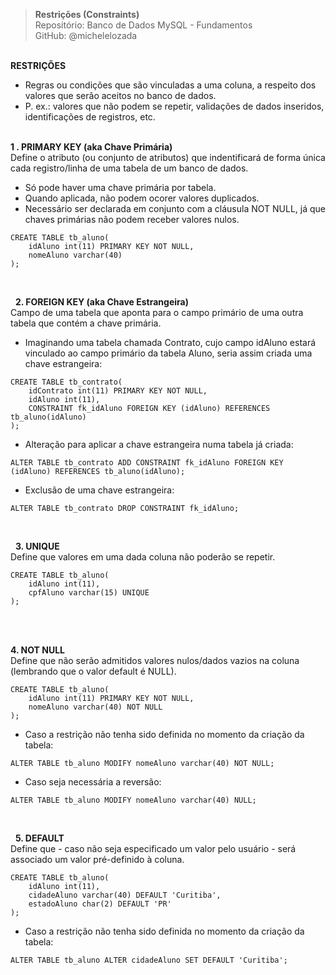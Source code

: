 > **Restrições (Constraints)**     
> Repositório: Banco de Dados MySQL - Fundamentos  
> GitHub: @michelelozada
&nbsp;
     
&nbsp;     
**RESTRIÇÕES**  

* Regras ou condições que são vinculadas a uma coluna, a respeito dos valores que serão aceitos no banco de dados.
* P. ex.: valores que não podem se repetir, validações de dados inseridos, identificações de registros, etc.
&nbsp;
     
&nbsp;      
**1 . PRIMARY KEY (aka Chave Primária)**  
Define o atributo (ou conjunto de atributos) que indentificará de forma única cada registro/linha de uma tabela de um banco de dados.  
* Só pode haver uma chave primária por tabela.
* Quando aplicada, não podem ocorer valores duplicados.
* Necessário ser declarada em conjunto com a cláusula NOT NULL, já que chaves primárias não podem receber valores nulos.
```mysql
CREATE TABLE tb_aluno(
    idAluno int(11) PRIMARY KEY NOT NULL,
    nomeAluno varchar(40)
);
```
&nbsp;
     
&nbsp; 
**2. FOREIGN KEY (aka Chave Estrangeira)**  
Campo de uma tabela que aponta para o campo primário de uma outra tabela que contém a chave primária.  
* Imaginando uma tabela chamada Contrato, cujo campo idAluno estará vinculado ao campo primário da tabela Aluno, seria assim criada uma chave estrangeira:
```mysql
CREATE TABLE tb_contrato(
    idContrato int(11) PRIMARY KEY NOT NULL,
    idAluno int(11),
    CONSTRAINT fk_idAluno FOREIGN KEY (idAluno) REFERENCES tb_aluno(idAluno)
);
```
* Alteração para aplicar a chave estrangeira numa tabela já criada:
```mysql
ALTER TABLE tb_contrato ADD CONSTRAINT fk_idAluno FOREIGN KEY (idAluno) REFERENCES tb_aluno(idAluno);
```
* Exclusão de uma chave estrangeira:
```mysql
ALTER TABLE tb_contrato DROP CONSTRAINT fk_idAluno;
```
&nbsp;
     
&nbsp; 
**3. UNIQUE**  
Define que valores em uma dada coluna não poderão se repetir.
```mysql
CREATE TABLE tb_aluno(
    idAluno int(11),
    cpfAluno varchar(15) UNIQUE
);
```	
&nbsp;
     
&nbsp;      
**4. NOT NULL**  
Define que não serão admitidos valores nulos/dados vazios na coluna (lembrando que o valor default é NULL).
```mysql
CREATE TABLE tb_aluno(
    idAluno int(11) PRIMARY KEY NOT NULL,
    nomeAluno varchar(40) NOT NULL
);
```
* Caso a restrição não tenha sido definida no momento da criação da tabela:
```mysql
ALTER TABLE tb_aluno MODIFY nomeAluno varchar(40) NOT NULL;
```
* Caso seja necessária a reversão:
```mysql
ALTER TABLE tb_aluno MODIFY nomeAluno varchar(40) NULL;
```
&nbsp;
     
&nbsp; 
**5. DEFAULT**  
Define que - caso não seja especificado um valor pelo usuário - será associado um valor pré-definido à coluna.
```mysql
CREATE TABLE tb_aluno(
    idAluno int(11),
    cidadeAluno varchar(40) DEFAULT 'Curitiba',
    estadoAluno char(2) DEFAULT 'PR'
);
```
* Caso a restrição não tenha sido definida no momento da criação da tabela:
```mysql
ALTER TABLE tb_aluno ALTER cidadeAluno SET DEFAULT 'Curitiba';
```